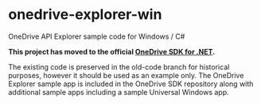 # onedrive-explorer-win

OneDrive API Explorer sample code for Windows / C#

**This project has moved to the official [OneDrive SDK for .NET](https://github.com/onedrive/onedrive-sdk-csharp).**

The existing code is preserved in the old-code branch for historical purposes,
however it should be used as an example only. The OneDrive Explorer sample app
is included in the OneDrive SDK repository along with additional sample apps
including a sample Universal Windows app.
